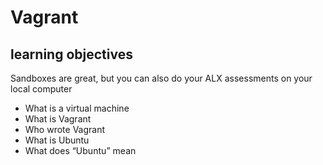 # Vagrant 

## learning objectives 

Sandboxes are great, but you can also do your ALX assessments on your local computer

* What is a virtual machine
* What is Vagrant
* Who wrote Vagrant
* What is Ubuntu
* What does “Ubuntu” mean
